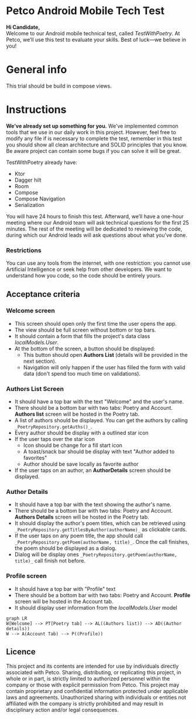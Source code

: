 # Petco Android Mobile Tech Test

**Hi Candidate,**  
Welcome to our Android mobile technical test, called _TestWithPoetry_. At Petco, we’ll use this test to evaluate your skills.
Best of luck—we believe in you!

# General info
This trial should be build in compose views.

# Instructions
**We’ve already set up something for you.**  We’ve implemented common tools that we use in our daily work in this project. However, feel free to modify any file if is necessary to complete the test, remember in this test you should show all clean architecture and SOLID principles that you know. Be aware project can contain some bugs if you can solve it will be great.

TestWithPoetry already have:
- Ktor
- Dagger hilt
- Room
- Compose
- Compose Navigation
- Serialization

You will have 24 hours to finish this test. Afterward, we’ll have a one-hour meeting where our Android team will ask technical questions for the first 25 minutes. The rest of the meeting will be dedicated to reviewing the code, during which our Android leads will ask questions about what you’ve done.

### Restrictions

You can use any tools from the internet, with one restriction: you cannot use Artificial Intelligence or seek help from other developers. We want to understand how you code, so the code should be entirely yours.

## Acceptance criteria

### Welcome screen
-   This screen should open only the first time the user opens the app.
-   The view should be full screen without bottom or top bars.
-   It should contain a form that fills the project's data class  _localModels.User_.
-   At the bottom of the screen, a button should be displayed:
    -   This button should open **Authors List** (details will be provided in the next section).
    -   Navigation will only happen if the user has filled the form with valid data (don't spend too much time on validations).

### Authors List Screen
-  It should have a top bar with the text "Welcome" and the user's name.
-   There should be a bottom bar with two tabs: Poetry and Account. **Authors list** screen will be hosted in the Poetry tab.
-   A list of authors should be displayed. You can get the authors by calling  `_PoetryRepository.getAuths()_`.
- Every author should be display with a outlined star icon
- If the user taps over the star icon
    - Icon should be change for a fill start icon
    - A toast/snack bar should be display with text "Author added to favorites"
    - Author should be save locally as favorite author
- If the user taps on an author, an  **AuthorDetails**  screen should be displayed.

### Author Details
-  It should have a top bar with the text showing the author's name.
-   There should be a bottom bar with two tabs: Poetry and Account. **Authors Details** screen will be hosted in the Poetry tab.
-   It should display the author's poem titles, which can be retrieved using  `_PoetryRepository.getTitlesByAuthor(authorName)_`  as clickable cards.
-   If the user taps on any poem title, the app should call  `_PoetryRepository.getPoem(authorName, title)_`. Once the call finishes, the poem should be displayed as a dialog.
- Dialog will be display ones `_PoetryRepository.getPoem(authorName, title)_` call finish not before.

### Profile screen
- It should have a top bar with "Profile"  text
- There should be a bottom bar with two tabs: Poetry and Account. **Profile** screen will be hosted in the Account tab.
- It should display user information from the _localModels.User_ model

```mermaid
graph LR
W[Welcome] --> PT[Poetry tab] --> AL((Authors list)) --> AD((Author details))
W --> A(Account Tab) --> P((Profile))
```

## Licence
This project and its contents are intended for use by individuals directly associated with Petco. Sharing, distributing, or replicating this project, in whole or in part, is strictly limited to authorized personnel within the company or those with explicit permission from Petco.
This project may contain proprietary and confidential information protected under applicable laws and agreements. Unauthorized sharing with individuals or entities not affiliated with the company is strictly prohibited and may result in disciplinary action and/or legal consequences.
